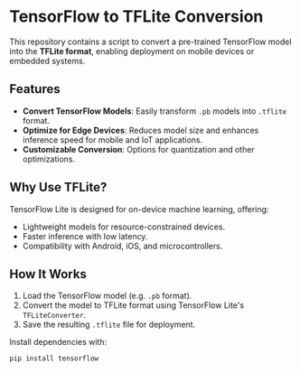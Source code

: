 # TensorFlow to TFLite Conversion

This repository contains a script to convert a pre-trained TensorFlow model into the **TFLite format**, enabling deployment on mobile devices or embedded systems.

## Features
- **Convert TensorFlow Models**: Easily transform `.pb` models into `.tflite` format.  
- **Optimize for Edge Devices**: Reduces model size and enhances inference speed for mobile and IoT applications.  
- **Customizable Conversion**: Options for quantization and other optimizations.  

## Why Use TFLite?
TensorFlow Lite is designed for on-device machine learning, offering:
- Lightweight models for resource-constrained devices.
- Faster inference with low latency.
- Compatibility with Android, iOS, and microcontrollers.

## How It Works
1. Load the TensorFlow model (e.g. `.pb` format).
2. Convert the model to TFLite format using TensorFlow Lite's `TFLiteConverter`.
3. Save the resulting `.tflite` file for deployment.

Install dependencies with:
```bash
pip install tensorflow
```
